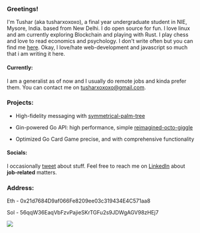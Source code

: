 ### Greetings!
I'm Tushar (aka tusharxoxoxo), a final year undergraduate student in NIE, Mysore, India. based from New Delhi. I do open source for fun. I love linux and am currently exploring Blockchain and playing with Rust. I play chess and love to read economics and psychology. I don't write often but you can find me [here](https://brain-dead.medium.com/). Okay, I love/hate web-development and javascript so much that i am writing it here.

#### Currently:
I am a generalist as of now and I usually do remote jobs and kinda prefer them. You can contact me on tusharxoxoxo@gmail.com.


### Projects:


* High-fidelity messaging with [symmetrical-palm-tree](https://github.com/tusharxoxoxo/symmetrical-palm-tree)

* Gin-powered Go API: high performance, simple [reimagined-octo-giggle](https://github.com/tusharxoxoxo/reimagined-octo-giggle)

* Optimized Go Card Game precise, and with comprehensive functionality 


#### Socials:
I occasionally [tweet](https://twitter.com/blouse_man_) about stuff. Feel free to reach me on [LinkedIn](https://www.linkedin.com/in/dahiya-tushar/) about **job-related** matters.




### Address:

Eth - 0x21d7684D9af066Fe8209ee03c319434E4C571aa8

Sol - 56qqW36EaqVbFzvPajieSKrTGFu2s9JDWgAGV98zHEj7

![](https://komarev.com/ghpvc/?username=tusharxoxoxo&label=Views&color=116262)
<!--
A not-so-average Rust enthusiast. 

![meme](rust-v-cpp.gif)




![My GitHub Stats](https://github-readme-stats.vercel.app/api?username=tusharxoxoxo&show_icons=true&theme=blue-green&count_private=true&include_all_commits=true&border_color=001F1E&text_color=09d672&icon_color=00C2C2&title_color=00F1E9&custom_title=My%20Stats)

![](https://komarev.com/ghpvc/?username=tusharxoxoxo&label=Views&color=116262)


[![tusharxoxoxo's GitHub | Stats](https://stats.quine.sh/tusharxoxoxo/github?theme=dark)](https://quine.sh)

<!---[![tusharxoxoxo's GitHub | Topics](https://stats.quine.sh/tusharxoxoxo/topics-over-time?theme=dark)](https://quine.sh)

[![tusharxoxoxo's GitHub | Languages Over Time](https://stats.quine.sh/tusharxoxoxo/languages-over-time?theme=dark)](https://quine.sh)
--->
<!--- [![@tusharxoxoxo's Holopin board](https://holopin.io/api/user/board?user=tusharxoxoxo)](https://holopin.io/@tusharxoxoxo) --->
<!--- Here's my [resume](https://github.com/tusharxoxoxo/resume/blob/master/resume.pdf). --->




